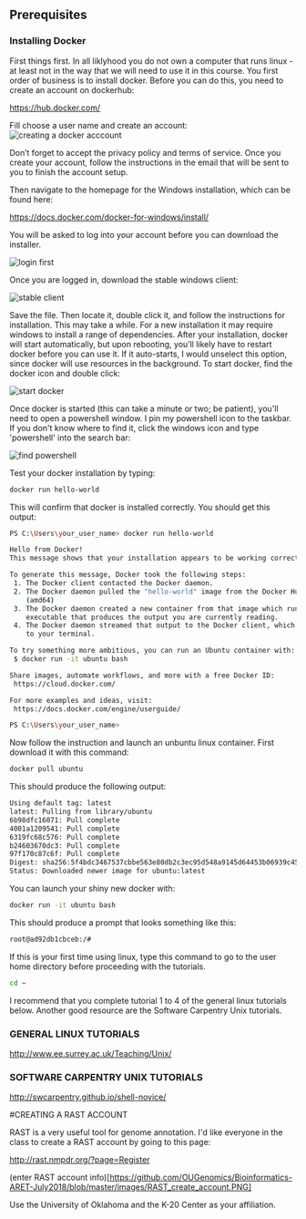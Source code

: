 ## Prerequisites


### Installing Docker

First things first.  In all liklyhood you do not own a computer that runs linux - at least not in the way that we will need to use it in this course.  You first order of business is to install docker. Before you can do this, you need to create an account on dockerhub:

https://hub.docker.com/

Fill choose a user name and create an account:
![creating a docker acccount ](https://github.com/OUGenomics/Bioinformatics-ARET-July2018/blob/master/images/docker_create_account.PNG)

Don’t forget to accept the privacy policy and terms of service.  Once you create your account, follow the instructions in the email that will be sent to you to finish the account setup.  

Then navigate to the homepage for the Windows installation, which can be found here:

https://docs.docker.com/docker-for-windows/install/

You will be asked to log into your account before you can download the installer.

![login first](https://github.com/OUGenomics/Bioinformatics-ARET-July2018/blob/master/images/docker_login_before_Download.PNG)

Once you are logged in, download the stable windows client:

![stable client](https://github.com/OUGenomics/Bioinformatics-ARET-July2018/blob/master/images/docker_download_Windos_Stable.PNG)

Save the file. Then locate it, double click it, and follow the instructions for installation.  This may take a while.  For a new installation it may require windows to install a range of dependencies.   After your installation, docker will start automatically, but upon rebooting, you’ll likely have to restart docker before you can use it.  If it auto-starts, I would unselect this option, since docker will use resources in the background.   To start docker, find the docker icon and double click:

![start docker](https://github.com/OUGenomics/Bioinformatics-ARET-July2018/blob/master/images/docker_icon.PNG)

Once docker is started (this can take a minute or two; be patient), you'll need to open a powershell window.  I pin my powershell icon to the taskbar. If you don't know where to find it, click the windows icon and type 'powershell' into the search bar:

![find powershell](https://github.com/OUGenomics/Bioinformatics-ARET-July2018/blob/master/images/finding_powershell.png)

Test your docker installation by typing:

```sh
docker run hello-world
```

This will confirm that docker is installed correctly.  You should get this output:

```sh
PS C:\Users\your_user_name> docker run hello-world

Hello from Docker!
This message shows that your installation appears to be working correctly.

To generate this message, Docker took the following steps:
 1. The Docker client contacted the Docker daemon.
 2. The Docker daemon pulled the "hello-world" image from the Docker Hub.
    (amd64)
 3. The Docker daemon created a new container from that image which runs the
    executable that produces the output you are currently reading.
 4. The Docker daemon streamed that output to the Docker client, which sent it
    to your terminal.

To try something more ambitious, you can run an Ubuntu container with:
 $ docker run -it ubuntu bash

Share images, automate workflows, and more with a free Docker ID:
 https://cloud.docker.com/

For more examples and ideas, visit:
 https://docs.docker.com/engine/userguide/

PS C:\Users\your_user_name>
```

Now follow the instruction and launch an unbuntu linux container.  First download it with this command:

```sh
docker pull ubuntu
```

This should produce the following output:

```sh
Using default tag: latest
latest: Pulling from library/ubuntu
6b98dfc16071: Pull complete
4001a1209541: Pull complete
6319fc68c576: Pull complete
b24603670dc3: Pull complete
97f170c87c6f: Pull complete
Digest: sha256:5f4bdc3467537cbbe563e80db2c3ec95d548a9145d64453b06939c4592d67b6d
Status: Downloaded newer image for ubuntu:latest
```

You can launch your shiny new docker with:
```sh
docker run -it ubuntu bash
```

This should produce a prompt that looks something like this:

```sh
root@ad92db1cbceb:/#
```
If this is your first time using linux, type this command to go to the user home directory before proceeding with the tutorials.

```sh
cd ~
```



I recommend that you complete tutorial 1 to 4 of the general linux tutorials below.  Another good resource are the Software Carpentry Unix tutorials.  

### GENERAL LINUX TUTORIALS

http://www.ee.surrey.ac.uk/Teaching/Unix/

### SOFTWARE CARPENTRY UNIX TUTORIALS

http://swcarpentry.github.io/shell-novice/




#CREATING A RAST ACCOUNT

RAST is a very useful tool for genome annotation.  I'd like everyone in the class to create a RAST account by going to this page:

http://rast.nmpdr.org/?page=Register

(enter RAST account info)[https://github.com/OUGenomics/Bioinformatics-ARET-July2018/blob/master/images/RAST_create_account.PNG]

Use the University of Oklahoma and the K-20 Center as your affiliation.

